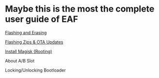 # Maybe this is the most the complete user guide of EAF
[Flashing and Erasing](/docs/flash)

[Flashing Zips & OTA Updates](/docs/flash#flashzip)

[Install Magisk (Rooting)](/docs/magisk)

About A/B Slot

Locking/Unlocking Bootloader